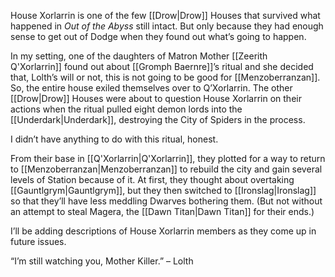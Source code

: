 House Xorlarrin is one of the few [[Drow|Drow]] Houses that survived what happened in *Out of the Abyss* still intact. But only because they had enough sense to get out of Dodge when they found out what’s going to happen.

In my setting, one of the daughters of Matron Mother [[Zeerith Q'Xorlarrin]] found out about [[Gromph Baernre]]’s ritual and she decided that, Lolth’s will or not, this is not going to be good for [[Menzoberranzan]]. So, the entire house exiled themselves over to Q’Xorlarrin. The other [[Drow|Drow]] Houses were about to question House Xorlarrin on their actions when the ritual pulled eight demon lords into the [[Underdark|Underdark]], destroying the City of Spiders in the process.

I didn’t have anything to do with this ritual, honest.

From their base in [[Q'Xorlarrin|Q'Xorlarrin]], they plotted for a way to return to [[Menzoberranzan|Menzoberranzan]] to rebuild the city and gain several levels of Station because of it. At first, they thought about overtaking [[Gauntlgrym|Gauntlgrym]], but they then switched to [[Ironslag|Ironslag]] so that they’ll have less meddling Dwarves bothering them. (But not without an attempt to steal Magera, the [[Dawn Titan|Dawn Titan]] for their ends.)

I’ll be adding descriptions of House Xorlarrin members as they come up in future issues.

“I’m still watching you, Mother Killer.” – Lolth

